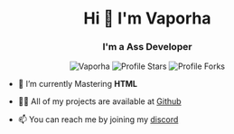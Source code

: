<h1 align="center">Hi 👋 I'm Vaporha</h1>
<h3 align="center">I'm a Ass Developer</h3>

<p align="center"> 
<img src="https://komarev.com/ghpvc/?username=Vaporha&label=Profile%20views&color=5c12df&style=flat" alt="Vaporha" />
<img src="https://img.shields.io/badge/dynamic/json?&label=Total%20Stars&color=5c12df&style=flat&style=for-the-badge&query=%24.stars&url=https://api.github-star-counter.workers.dev/user/Vaproha" alt="Profile Stars"></a>
<img src="https://img.shields.io/badge/dynamic/json?&label=Total%20Forks&color=5c12df&style=flat&style=for-the-badge&query=%24.forks&url=https://api.github-star-counter.workers.dev/user/Vaporha" alt="Profile Forks"></a>
</p>


- 🌱 I’m currently Mastering **HTML**

- 👨‍💻 All of my projects are available at [Github](https://github.com/Vaporha?tab=repositories)

- 📫 You can reach me by joining my [discord](https://discord.gg/ZZaE8VYKWb)


